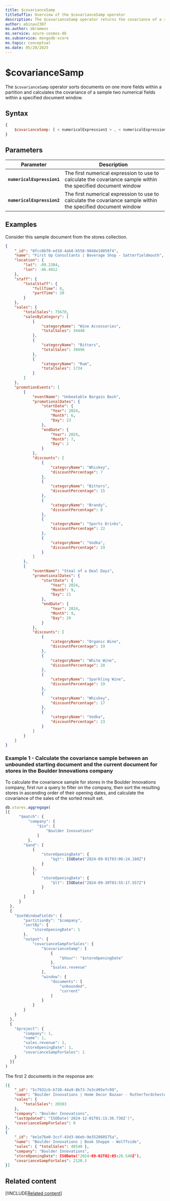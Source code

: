 ```yaml
---
title: $covarianceSamp
titleSuffix: Overview of the $covarianceSamp operator
description: The $covarianceSamp operator returns the covariance of a sample of two numerical expressions
author: abinav2307
ms.author: abramees
ms.service: azure-cosmos-db
ms.subservice: mongodb-vcore
ms.topic: conceptual
ms.date: 05/20/2025
---
```


# $covarianceSamp

The `$covarianceSamp` operator sorts documents on one more fields within a partition and calculates the covariance of a sample two numerical fields within a specified document window.

## Syntax

```javascript
{
    $covarianceSamp: [ < numericalExpression1 > , < numericalExpression2 > ]
}
```

## Parameters

| Parameter | Description |
| --- | --- |
| **`numericalExpression1`** | The first numerical expression to use to calculate the covariance sample within the specified document window|
| **`numericalExpression2`** | The first numerical expression to use to calculate the covariance sample within the specified document window|

## Examples

Consider this sample document from the stores collection.

```json
{
    "_id": "0fcc0bf0-ed18-4ab8-b558-9848e18058f4",
    "name": "First Up Consultants | Beverage Shop - Satterfieldmouth",
    "location": {
        "lat": -89.2384,
        "lon": -46.4012
    },
    "staff": {
        "totalStaff": {
            "fullTime": 8,
            "partTime": 20
        }
    },
    "sales": {
        "totalSales": 75670,
        "salesByCategory": [
            {
                "categoryName": "Wine Accessories",
                "totalSales": 34440
            },
            {
                "categoryName": "Bitters",
                "totalSales": 39496
            },
            {
                "categoryName": "Rum",
                "totalSales": 1734
            }
        ]
    },
    "promotionEvents": [
        {
            "eventName": "Unbeatable Bargain Bash",
            "promotionalDates": {
                "startDate": {
                    "Year": 2024,
                    "Month": 6,
                    "Day": 23
                },
                "endDate": {
                    "Year": 2024,
                    "Month": 7,
                    "Day": 2
                }
            },
            "discounts": [
                {
                    "categoryName": "Whiskey",
                    "discountPercentage": 7
                },
                {
                    "categoryName": "Bitters",
                    "discountPercentage": 15
                },
                {
                    "categoryName": "Brandy",
                    "discountPercentage": 8
                },
                {
                    "categoryName": "Sports Drinks",
                    "discountPercentage": 22
                },
                {
                    "categoryName": "Vodka",
                    "discountPercentage": 19
                }
            ]
        },
        {
            "eventName": "Steal of a Deal Days",
            "promotionalDates": {
                "startDate": {
                    "Year": 2024,
                    "Month": 9,
                    "Day": 21
                },
                "endDate": {
                    "Year": 2024,
                    "Month": 9,
                    "Day": 29
                }
            },
            "discounts": [
                {
                    "categoryName": "Organic Wine",
                    "discountPercentage": 19
                },
                {
                    "categoryName": "White Wine",
                    "discountPercentage": 20
                },
                {
                    "categoryName": "Sparkling Wine",
                    "discountPercentage": 19
                },
                {
                    "categoryName": "Whiskey",
                    "discountPercentage": 17
                },
                {
                    "categoryName": "Vodka",
                    "discountPercentage": 23
                }
            ]
        }
    ]
}
```

### Example 1 - Calculate the covariance sample between an unbounded starting document and the current document for stores in the Boulder Innovations company 

To calculate the covariance sample for stores in the Boulder Innovations company, first run a query to filter on the company, then sort the resulting stores in ascending order of their opening dates, and calculate the covariance of the sales of the sorted result set.

```javascript
db.stores.aggregage(
[{
      "$match": {
          "company": {
              "$in": [
                  "Boulder Innovations"
              ]
          },
        "$and": [
            {
                "storeOpeningDate": {
                    "$gt": ISODate("2024-09-01T03:06:24.180Z")
                }
            },
            {
                "storeOpeningDate": {
                    "$lt": ISODate("2024-09-30T03:55:17.557Z")
                }
            }
        ]
      }
  },
  {
    "$setWindowFields": {
        "partitionBy": "$company",
        "sortBy": {
            "storeOpeningDate": 1
        },
        "output": {
            "covarianceSampForSales": {
                "$covarianceSamp": [
                    {
                        "$hour": "$storeOpeningDate"
                    },
                    "$sales.revenue"
                ],
                "window": {
                    "documents": [
                        "unbounded",
                        "current"
                    ]
                }
            }
        }
    }
  },
  {
    "$project": {
        "company": 1,
        "name": 1,
        "sales.revenue": 1,
        "storeOpeningDate": 1,
        "covarianceSampForSales": 1
    }
  }]
)
```

The first 2 documents in the response are:

```json
[{
    "_id": "5c7932cb-b720-44a9-8b73-7e3cd95efc99",
    "name": "Boulder Innovations | Home Decor Bazaar - Rutherfordchester",
    "sales": {
        "totalSales": 20383
    },
    "company": "Boulder Innovations",
    "lastUpdated": "ISODate('2024-12-01T01:15:36.736Z')",
    "covarianceSampForSales": 0
},
{
    "_id": "be1e76e0-3ccf-43d3-b6eb-9e352860575a",
    "name": "Boulder Innovations | Book Shoppe - Wolffside",
    "sales": { "totalSales": 48540 },
    "company": "Boulder Innovations",
    "storeOpeningDate": ISODate('2024-09-02T02:05:26.540Z'),
    "covarianceSampForSales": 2120.3
}]
```

## Related content

[!INCLUDE[Related content](../includes/related-content.md)]
